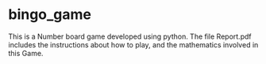 # bingo_game
This is a Number board game developed using python.
The file Report.pdf includes the instructions about how to play, and the mathematics involved in this Game.
